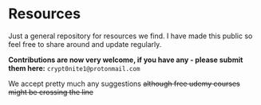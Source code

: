 # Resources

Just a general repository for resources we find. I have made this public so feel free to share around and update regularly.

**Contributions are now very welcome, if you have any - please submit them here:**
```crypt0nite1@protonmail.com```

We accept pretty much any suggestions ~~although free udemy courses might be crossing the line~~
